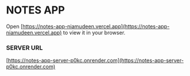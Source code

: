 # NOTES APP

Open [https://notes-app-niamudeen.vercel.app](https://notes-app-niamudeen.vercel.app) to view it in your browser.

### SERVER URL

[https://notes-app-server-p0kc.onrender.com](https://notes-app-server-p0kc.onrender.com)
